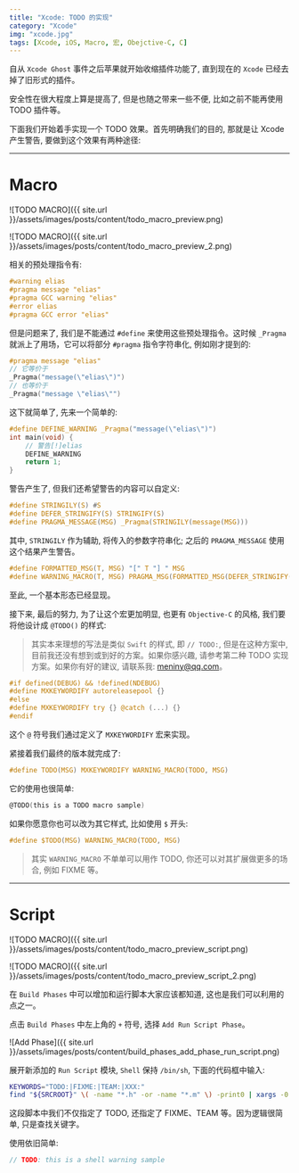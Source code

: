 ```yaml
---
title: "Xcode: TODO 的实现"
category: "Xcode"
img: "xcode.jpg"
tags: [Xcode, iOS, Macro, 宏, Obejctive-C, C]
---
```

自从 `Xcode Ghost` 事件之后苹果就开始收缩插件功能了, 直到现在的 `Xcode` 已经去掉了旧形式的插件。

安全性在很大程度上算是提高了, 但是也随之带来一些不便, 比如之前不能再使用 TODO 插件等。

下面我们开始着手实现一个 TODO 效果。首先明确我们的目的, 那就是让 Xcode 产生警告, 要做到这个效果有两种途径:

***

# Macro

![TODO MACRO]({{ site.url }}/assets/images/posts/content/todo_macro_preview.png)

![TODO MACRO]({{ site.url }}/assets/images/posts/content/todo_macro_preview_2.png)

相关的预处理指令有:

```c
#warning elias
#pragma message "elias"
#pragma GCC warning "elias"
#error elias
#pragma GCC error "elias"
```

但是问题来了, 我们是不能通过 `#define` 来使用这些预处理指令。这时候 `_Pragma` 就派上了用场，它可以将部分 `#pragma` 指令字符串化, 例如刚才提到的:

```c
#pragma message "elias"
// 它等价于
_Pragma("message(\"elias\")")
// 也等价于
_Pragma("message \"elias\"")
```

这下就简单了, 先来一个简单的:

```c
#define DEFINE_WARNING _Pragma("message(\"elias\")")
int main(void) {
    // 警告[!]elias
    DEFINE_WARNING
    return 1;
}
```

警告产生了, 但我们还希望警告的内容可以自定义:

```c
#define STRINGILY(S) #S
#define DEFER_STRINGIFY(S) STRINGIFY(S)
#define PRAGMA_MESSAGE(MSG) _Pragma(STRINGILY(message(MSG)))
```

其中, `STRINGILY` 作为辅助, 将传入的参数字符串化; 之后的 `PRAGMA_MESSAGE` 使用这个结果产生警告。

```c
#define FORMATTED_MSG(T, MSG) "[" T "] " MSG
#define WARNING_MACRO(T, MSG) PRAGMA_MSG(FORMATTED_MSG(DEFER_STRINGIFY(T), STRINGIFY(MSG)))
```

至此, 一个基本形态已经显现。

接下来, 最后的努力, 为了让这个宏更加明显, 也更有 `Objective-C` 的风格, 我们要将他设计成 `@TODO()` 的样式:

> 其实本来理想的写法是类似 `Swift` 的样式, 即 `// TODO:`, 但是在这种方案中, 目前我还没有想到或到好的方案。如果你感兴趣, 请参考第二种 TODO 实现方案。如果你有好的建议, 请联系我: [meniny@qq.com](mailto:meniny@qq.com)。

```c
#if defined(DEBUG) && !defined(NDEBUG)
#define MXKEYWORDIFY autoreleasepool {}
#else
#define MXKEYWORDIFY try {} @catch (...) {}
#endif
```

这个 `@` 符号我们通过定义了 `MXKEYWORDIFY` 宏来实现。

紧接着我们最终的版本就完成了:

```c
#define TODO(MSG) MXKEYWORDIFY WARNING_MACRO(TODO, MSG)
```

它的使用也很简单:

```c
@TODO(this is a TODO macro sample)
```

如果你愿意你也可以改为其它样式, 比如使用 `$` 开头:

```c
#define $TODO(MSG) WARNING_MACRO(TODO, MSG)
```

> 其实 `WARNING_MACRO` 不单单可以用作 TODO, 你还可以对其扩展做更多的场合, 例如 FIXME 等。

***

# Script

![TODO MACRO]({{ site.url }}/assets/images/posts/content/todo_macro_preview_script.png)

![TODO MACRO]({{ site.url }}/assets/images/posts/content/todo_macro_preview_script_2.png)

在 `Build Phases` 中可以增加和运行脚本大家应该都知道, 这也是我们可以利用的点之一。

点击 `Build Phases` 中左上角的 `+` 符号, 选择 `Add Run Script Phase`。

![Add Phase]({{ site.url }}/assets/images/posts/content/build_phases_add_phase_run_script.png)

展开新添加的 `Run Script` 模块, `Shell` 保持 `/bin/sh`, 下面的代码框中输入:

```sh
KEYWORDS="TODO:|FIXME:|TEAM:|XXX:"
find "${SRCROOT}" \( -name "*.h" -or -name "*.m" \) -print0 | xargs -0 egrep --with-filename --line-number --only-matching "($KEYWORDS).*\$" | perl -p -e "s/($KEYWORDS)/ warning: \$1/"
```

这段脚本中我们不仅指定了 TODO, 还指定了 FIXME、TEAM 等。因为逻辑很简单, 只是查找关键字。

使用依旧简单:

```c
// TODO: this is a shell warning sample
```

